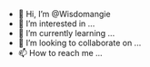 - 👋 Hi, I’m @Wisdomangie
- 👀 I’m interested in ...
- 🌱 I’m currently learning ...
- 💞️ I’m looking to collaborate on ...
- 📫 How to reach me ...

<!---
Wisdomangie/Wisdomangie is a ✨ special ✨ repository because its `README.md` (this file) appears on your GitHub profile.
You can click the Preview link to take a look at your changes.
--->
